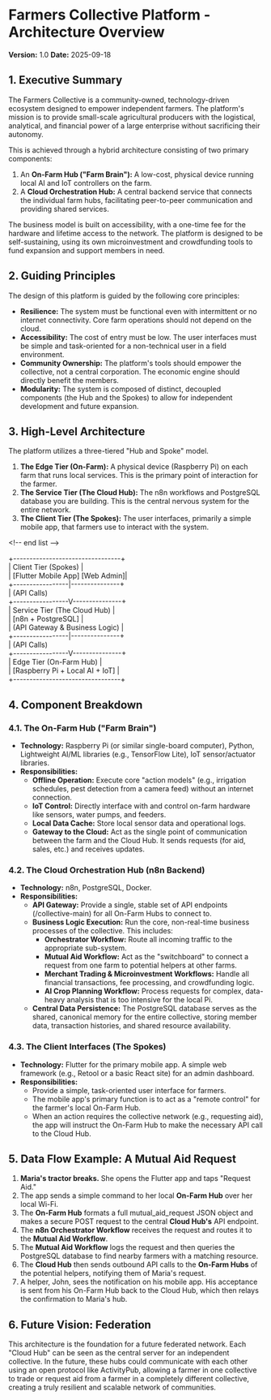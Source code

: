 # Farmers Collective Platform - Architecture Overview

**Version:** 1.0 **Date:** 2025-09-18

## 1\. Executive Summary

The Farmers Collective is a community-owned, technology-driven ecosystem designed to empower independent farmers. The platform's mission is to provide small-scale agricultural producers with the logistical, analytical, and financial power of a large enterprise without sacrificing their autonomy.

This is achieved through a hybrid architecture consisting of two primary components:

1. An **On-Farm Hub ("Farm Brain"):** A low-cost, physical device running local AI and IoT controllers on the farm.
2. A **Cloud Orchestration Hub:** A central backend service that connects the individual farm hubs, facilitating peer-to-peer communication and providing shared services.

The business model is built on accessibility, with a one-time fee for the hardware and lifetime access to the network. The platform is designed to be self-sustaining, using its own microinvestment and crowdfunding tools to fund expansion and support members in need.

## 2\. Guiding Principles

The design of this platform is guided by the following core principles:

- **Resilience:** The system must be functional even with intermittent or no internet connectivity. Core farm operations should not depend on the cloud.
- **Accessibility:** The cost of entry must be low. The user interfaces must be simple and task-oriented for a non-technical user in a field environment.
- **Community Ownership:** The platform's tools should empower the collective, not a central corporation. The economic engine should directly benefit the members.
- **Modularity:** The system is composed of distinct, decoupled components (the Hub and the Spokes) to allow for independent development and future expansion.

## 3\. High-Level Architecture

The platform utilizes a three-tiered "Hub and Spoke" model.

1. **The Edge Tier (On-Farm):** A physical device (Raspberry Pi) on each farm that runs local services. This is the primary point of interaction for the farmer.
2. **The Service Tier (The Cloud Hub):** The n8n workflows and PostgreSQL database you are building. This is the central nervous system for the entire network.
3. **The Client Tier (The Spokes):** The user interfaces, primarily a simple mobile app, that farmers use to interact with the system.

&lt;!-- end list --&gt;

+---------------------------------+  
| Client Tier (Spokes) |  
| \[Flutter Mobile App\] \[Web Admin\]|  
+-----------------|---------------+  
| (API Calls)  
+-----------------V---------------+  
| Service Tier (The Cloud Hub) |  
| \[n8n + PostgreSQL\] |  
| (API Gateway & Business Logic) |  
+-----------------|---------------+  
| (API Calls)  
+-----------------V---------------+  
| Edge Tier (On-Farm Hub) |  
| \[Raspberry Pi + Local AI + IoT\] |  
+---------------------------------+  

## 4\. Component Breakdown

### 4.1. The On-Farm Hub ("Farm Brain")

- **Technology:** Raspberry Pi (or similar single-board computer), Python, Lightweight AI/ML libraries (e.g., TensorFlow Lite), IoT sensor/actuator libraries.
- **Responsibilities:**
  - **Offline Operation:** Execute core "action models" (e.g., irrigation schedules, pest detection from a camera feed) without an internet connection.
  - **IoT Control:** Directly interface with and control on-farm hardware like sensors, water pumps, and feeders.
  - **Local Data Cache:** Store local sensor data and operational logs.
  - **Gateway to the Cloud:** Act as the single point of communication between the farm and the Cloud Hub. It sends requests (for aid, sales, etc.) and receives updates.

### 4.2. The Cloud Orchestration Hub (n8n Backend)

- **Technology:** n8n, PostgreSQL, Docker.
- **Responsibilities:**
  - **API Gateway:** Provide a single, stable set of API endpoints (/collective-main) for all On-Farm Hubs to connect to.
  - **Business Logic Execution:** Run the core, non-real-time business processes of the collective. This includes:
    - **Orchestrator Workflow:** Route all incoming traffic to the appropriate sub-system.
    - **Mutual Aid Workflow:** Act as the "switchboard" to connect a request from one farm to potential helpers at other farms.
    - **Merchant Trading & Microinvestment Workflows:** Handle all financial transactions, fee processing, and crowdfunding logic.
    - **AI Crop Planning Workflow:** Process requests for complex, data-heavy analysis that is too intensive for the local Pi.
  - **Central Data Persistence:** The PostgreSQL database serves as the shared, canonical memory for the entire collective, storing member data, transaction histories, and shared resource availability.

### 4.3. The Client Interfaces (The Spokes)

- **Technology:** Flutter for the primary mobile app. A simple web framework (e.g., Retool or a basic React site) for an admin dashboard.
- **Responsibilities:**
  - Provide a simple, task-oriented user interface for farmers.
  - The mobile app's primary function is to act as a "remote control" for the farmer's local On-Farm Hub.
  - When an action requires the collective network (e.g., requesting aid), the app will instruct the On-Farm Hub to make the necessary API call to the Cloud Hub.

## 5\. Data Flow Example: A Mutual Aid Request

1. **Maria's tractor breaks.** She opens the Flutter app and taps "Request Aid."
2. The app sends a simple command to her local **On-Farm Hub** over her local Wi-Fi.
3. The **On-Farm Hub** formats a full mutual_aid_request JSON object and makes a secure POST request to the central **Cloud Hub's** API endpoint.
4. The **n8n Orchestrator Workflow** receives the request and routes it to the **Mutual Aid Workflow**.
5. The **Mutual Aid Workflow** logs the request and then queries the PostgreSQL database to find nearby farmers with a matching resource.
6. The **Cloud Hub** then sends outbound API calls to the **On-Farm Hubs** of the potential helpers, notifying them of Maria's request.
7. A helper, John, sees the notification on his mobile app. His acceptance is sent from his On-Farm Hub back to the Cloud Hub, which then relays the confirmation to Maria's hub.

## 6\. Future Vision: Federation

This architecture is the foundation for a future federated network. Each "Cloud Hub" can be seen as the central server for an independent collective. In the future, these hubs could communicate with each other using an open protocol like ActivityPub, allowing a farmer in one collective to trade or request aid from a farmer in a completely different collective, creating a truly resilient and scalable network of communities.